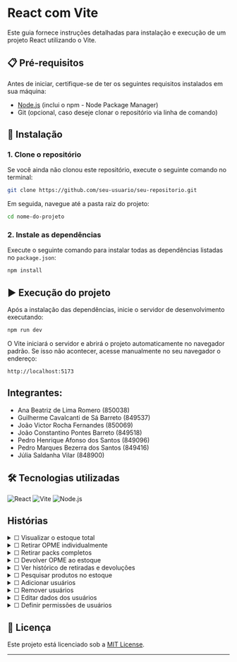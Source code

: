 # React com Vite

Este guia fornece instruções detalhadas para instalação e execução de um projeto React utilizando o Vite.

## 📋 Pré-requisitos
Antes de iniciar, certifique-se de ter os seguintes requisitos instalados em sua máquina:

- [Node.js](https://nodejs.org/en) (inclui o npm - Node Package Manager)
- Git (opcional, caso deseje clonar o repositório via linha de comando)

## 🚀 Instalação

### 1. Clone o repositório
Se você ainda não clonou este repositório, execute o seguinte comando no terminal:

```bash
git clone https://github.com/seu-usuario/seu-repositorio.git
```

Em seguida, navegue até a pasta raiz do projeto:

```bash
cd nome-do-projeto
```

### 2. Instale as dependências
Execute o seguinte comando para instalar todas as dependências listadas no `package.json`:

```bash
npm install
```

## ▶️ Execução do projeto

Após a instalação das dependências, inicie o servidor de desenvolvimento executando:

```bash
npm run dev
```

O Vite iniciará o servidor e abrirá o projeto automaticamente no navegador padrão.
Se isso não acontecer, acesse manualmente no seu navegador o endereço:

```
http://localhost:5173
```

## Integrantes:

- Ana Beatriz de Lima Romero (850038)
- Guilherme Cavalcanti de Sá Barreto (849537)
- João Victor Rocha Fernandes (850069)
- João Constantino Pontes Barreto (849518)
- Pedro Henrique Afonso dos Santos (849096)
- Pedro Marques Bezerra dos Santos (849416)
- Júlia Saldanha Vilar (848900)

## 🛠️ Tecnologias utilizadas
  
![React](https://img.shields.io/badge/react-20232A?style=for-the-badge&logo=react&logoColor=61DAFB)
![Vite](https://img.shields.io/badge/vite-646CFF?style=for-the-badge&logo=vite&logoColor=FFD62E)
![Node.js](https://img.shields.io/badge/node.js-393?style=for-the-badge&logo=node.js&logoColor=white)

  
## Histórias

<details>
  <summary>&#x2610; Visualizar o estoque total</summary>
  <br>
  
  __História__: "Como usuário,quero visualizar o estoque total de OPME e packs,para que eu possa saber a quantidade disponível."
  
  <br>

  __Confirmação__: 
  
  - O sistema deve exibir a quantidade total de OPME disponíveis.
  - O sistema deve exibir a quantidade de packs (caixas de 24 unidades).
  - Deve ser possível ver a última atualização do estoque.
  - Caso o estoque esteja abaixo de um limite mínimo, o sistema deve exibir um alerta.
  
  <br>

</details>

<details>
  <summary>&#x2610; Retirar OPME individualmente</summary>
  <br>
  
  __História__: "Como usuário, quero retirar OPME do estoque individualmente, para que eu possa utilizá-los conforme necessário."
  
  <br>

  __Confirmação__: 
  
- O sistema deve permitir selecionar a quantidade de OPME a serem retirados.
- O sistema deve atualizar automaticamente o estoque após a retirada.
- Deve haver uma confirmação antes da retirada para evitar erros.
- Se o usuário tentar retirar mais do que o disponível, o sistema deve exibir um aviso.

  
  <br>

</details>

<details>
  <summary>&#x2610; Retirar packs completos</summary>
  <br>
  
  __História__: "Como usuário, quero retirar packs completos de 24 OPME, para que eu possa facilitar o transporte e uso."
  
  <br>

  __Confirmação__: 
  
- O sistema deve permitir a retirada de packs inteiros (24 unidades por pack).
- O sistema deve atualizar o estoque corretamente, reduzindo os packs e a quantidadetotal de OPME.
- O sistema deve impedir a retirada de um pack se houver menos de 24 OPMEdisponíveis.
- O sistema deve exibir um aviso ao usuário caso o estoque esteja abaixo de um limite mínimo.

  <br>

</details>

<details>
  <summary>&#x2610; Devolver OPME ao estoque</summary>
  <br>
  
  __História__: "Como usuário, quero devolver OPME não utilizados ao estoque, para que a contagem do estoque permaneça precisa."
  
  <br>

  __Confirmação__: 
  
- O sistema deve permitir que o usuário informe a quantidade de OPME a serem devolvidos.
- O sistema deve atualizar automaticamente o estoque após a devolução.
- A devolução não pode ultrapassar a quantidade total disponível no sistema (não pode haver mais estoque do que o máximo permitido).
- Deve haver um histórico registrando todas as devoluções feitas pelos usuários.

  <br>

</details>

<details>
  <summary>&#x2610; Ver histórico de retiradas e devoluções</summary>
  <br>
  
  __História__: "Como usuário, quero ver um histórico das retiradas e devoluções, para que eu possa acompanhar mudanças no estoque."
  
  <br>

  __Confirmação__: 
  
- O sistema deve listar todas as retiradas e devoluções feitas.
- O histórico deve exibir data, horário, usuário e quantidade movimentada.
- O usuário deve conseguir filtrar o histórico por período de tempo e tipo de movimentação.
- Administradores devem conseguir ver o histórico de todos os usuários.

  <br>

</details>

<details>
  <summary>&#x2610;  Pesquisar produtos no estoque</summary>
  <br>
  
  __História__: "Como usuário, quero pesquisar produtos no estoque, para que eu possa localizar rapidamente a quantidade disponível"
  
  <br>

  __Confirmação__: 
  
- O sistema deve ter um campo de busca para localizar itens no estoque.
- A pesquisa deve exibir os resultados em tempo real conforme o usuário digita.
- O usuário deve conseguir filtrar a pesquisa por unidade ou pack.

  <br>

</details>
<details>
  <summary>&#x2610;  Adicionar usuários</summary>
  <br>
  
  __História__: "Como administrador, quero adicionar novos usuários ao sistema, para que eles possam acessar o controle de estoque."
  
  <br>

  __Confirmação__: 
  
- O sistema deve permitir a adição de novos usuários com nome, e-mail e tipo depermissão.
- O sistema deve enviar um e-mail de convite ao novo usuário.

  <br>

</details>
<details>
  <summary>&#x2610;  Remover usuários</summary>
  <br>
  
  __História__: "Como administrador, quero remover usuários do sistema, para que eu possa manter a segurança e controle de acessos."
  
  <br>

  __Confirmação__: 
  
- O administrador deve poder buscar e selecionar um usuário para remoção.
- O sistema deve pedir confirmação antes da exclusão.
- O usuário removido não deve conseguir acessar o sistema novamente.

  <br>

</details>
<details>
  <summary>&#x2610;  Editar dados dos usuários</summary>
  <br>
  
  __História__: "Como administrador, quero editar os dados dos usuários, para que eu possa corrigir informações ou atualizar permissões."
  
  <br>

  __Confirmação__: 
  
- O administrador deve poder alterar nome, e-mail e permissões do usuário.
- As alterações devem ser registradas no histórico do sistema.
- Se as permissões forem alteradas, o usuário deve ser notificado.

  <br>

</details>
<details>
  <summary>&#x2610;  Definir permissões de usuários</summary>
  <br>
  
  __História__: "Como administrador, quero definir permissões de usuários, para que eu possa restringir ou liberar acessos conforme a função."
  
  <br>

  __Confirmação__: 
  
- O sistema deve permitir que o administrador defina quais usuários podem ver e editar o
estoque.
- As permissões devem ser aplicadas imediatamente após a alteração.


  
  <br>

</details>


## 📜 Licença
Este projeto está licenciado sob a [MIT License](LICENSE).

---
